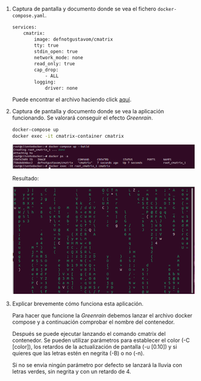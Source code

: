 1. Captura de pantalla y documento donde se vea el fichero `docker-compose.yaml`.

    ```docker
    services:
        cmatrix:
            image: defnotgustavom/cmatrix
            tty: true
            stdin_open: true
            network_mode: none
            read_only: true
            cap_drop:
                - ALL
            logging:
                driver: none
    ```

    Puede encontrar el archivo haciendo click [aquí](./files/docker-compose.yml).

2. Captura de pantalla y documento donde se vea la aplicación funcionando. Se valorará conseguir el efecto *Greenrain*.

    ```bash
    docker-compose up
    docker exec -it cmatrix-container cmatrix 
    ```

    ![](./images/comandos.png)

    Resultado:

    ![](./images/greenrain.png)

3. Explicar brevemente cómo funciona esta aplicación.
    
    Para hacer que funcione la *Greenrain* debemos lanzar el archivo docker compose y a continuación comprobar el nombre del contenedor.

    Después se puede ejecutar lanzando el comando cmatrix del contenedor. Se pueden utilizar parámetros para establecer el color (-C [color]), los retardos de la actualización de pantalla (-u [0.10]) y si quieres que las letras estén en negrita (-B) o no (-n).

    Si no se envia ningún parámetro por defecto se lanzará la lluvia con letras verdes, sin negrita y con un retardo de 4.

